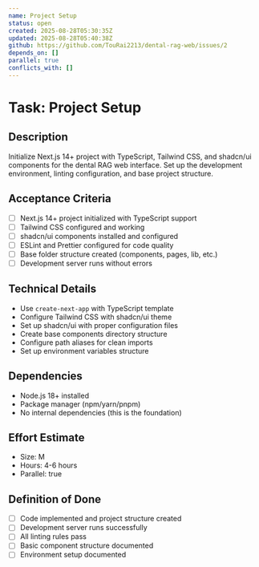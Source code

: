 ```yaml
---
name: Project Setup
status: open
created: 2025-08-28T05:30:35Z
updated: 2025-08-28T05:40:38Z
github: https://github.com/TouRai2213/dental-rag-web/issues/2
depends_on: []
parallel: true
conflicts_with: []
---
```


# Task: Project Setup

## Description
Initialize Next.js 14+ project with TypeScript, Tailwind CSS, and shadcn/ui components for the dental RAG web interface. Set up the development environment, linting configuration, and base project structure.

## Acceptance Criteria
- [ ] Next.js 14+ project initialized with TypeScript support
- [ ] Tailwind CSS configured and working
- [ ] shadcn/ui components installed and configured
- [ ] ESLint and Prettier configured for code quality
- [ ] Base folder structure created (components, pages, lib, etc.)
- [ ] Development server runs without errors

## Technical Details
- Use `create-next-app` with TypeScript template
- Configure Tailwind CSS with shadcn/ui theme
- Set up shadcn/ui with proper configuration files
- Create base components directory structure
- Configure path aliases for clean imports
- Set up environment variables structure

## Dependencies
- Node.js 18+ installed
- Package manager (npm/yarn/pnpm)
- No internal dependencies (this is the foundation)

## Effort Estimate
- Size: M
- Hours: 4-6 hours
- Parallel: true

## Definition of Done
- [ ] Code implemented and project structure created
- [ ] Development server runs successfully
- [ ] All linting rules pass
- [ ] Basic component structure documented
- [ ] Environment setup documented
